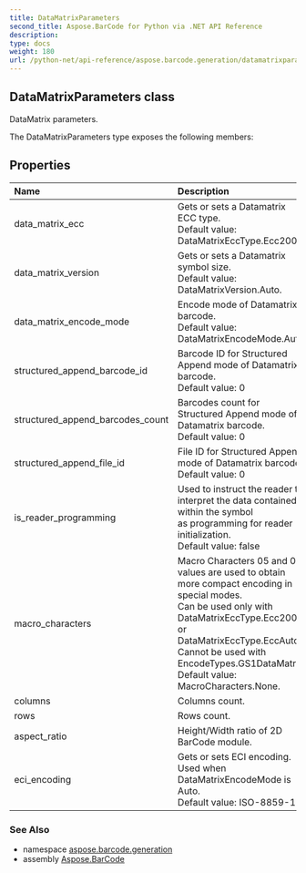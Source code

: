 ```yaml
---
title: DataMatrixParameters
second_title: Aspose.BarCode for Python via .NET API Reference
description: 
type: docs
weight: 180
url: /python-net/api-reference/aspose.barcode.generation/datamatrixparameters/
---
```


## DataMatrixParameters class

DataMatrix parameters.

The DataMatrixParameters type exposes the following members:
## Properties
| Name | Description |
| :- | :- |
|data_matrix_ecc|Gets or sets a Datamatrix ECC type.<br/>            Default value: DataMatrixEccType.Ecc200.|
|data_matrix_version|Gets or sets a Datamatrix symbol size.<br/>            Default value: DataMatrixVersion.Auto.|
|data_matrix_encode_mode|Encode mode of Datamatrix barcode.<br/>            Default value: DataMatrixEncodeMode.Auto.|
|structured_append_barcode_id|Barcode ID for Structured Append mode of Datamatrix barcode.<br/>            Default value: 0|
|structured_append_barcodes_count|Barcodes count for Structured Append mode of Datamatrix barcode.<br/>            Default value: 0|
|structured_append_file_id|File ID for Structured Append mode of Datamatrix barcode.<br/>            Default value: 0|
|is_reader_programming|Used to instruct the reader to interpret the data contained within the symbol<br/>            as programming for reader initialization.<br/>            Default value: false|
|macro_characters|Macro Characters 05 and 06 values are used to obtain more compact encoding in special modes.<br/>            Can be used only with DataMatrixEccType.Ecc200 or DataMatrixEccType.EccAuto.<br/>            Cannot be used with EncodeTypes.GS1DataMatrix<br/>            Default value: MacroCharacters.None.|
|columns|Columns count.|
|rows|Rows count.|
|aspect_ratio|Height/Width ratio of 2D BarCode module.|
|eci_encoding|Gets or sets ECI encoding. Used when DataMatrixEncodeMode is Auto.<br/>            Default value: ISO-8859-1|

### See Also

* namespace [aspose.barcode.generation](/barcode/python-net/api-reference/aspose.barcode.generation/)
* assembly [Aspose.BarCode](/barcode/python-net/api-reference/)

